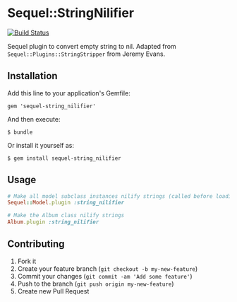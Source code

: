 # Sequel::StringNilifier

[![Build Status](https://travis-ci.org/TalentBox/sequel-string_nilifier.png?branch=master)](https://travis-ci.org/TalentBox/sequel-string_nilifier)

Sequel plugin to convert empty string to nil.
Adapted from `Sequel::Plugins::StringStripper` from Jeremy Evans.

## Installation

Add this line to your application's Gemfile:

    gem 'sequel-string_nilifier'

And then execute:

    $ bundle

Or install it yourself as:

    $ gem install sequel-string_nilifier

## Usage

```ruby
# Make all model subclass instances nilify strings (called before loading subclasses)
Sequel::Model.plugin :string_nilifier

# Make the Album class nilify strings
Album.plugin :string_nilifier
```

## Contributing

1. Fork it
2. Create your feature branch (`git checkout -b my-new-feature`)
3. Commit your changes (`git commit -am 'Add some feature'`)
4. Push to the branch (`git push origin my-new-feature`)
5. Create new Pull Request
